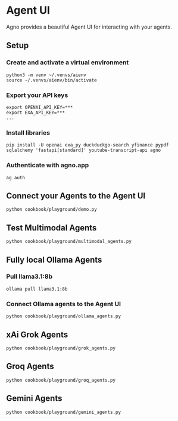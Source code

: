 # Agent UI

Agno provides a beautiful Agent UI for interacting with your agents.

## Setup

### Create and activate a virtual environment

```shell
python3 -m venv ~/.venvs/aienv
source ~/.venvs/aienv/bin/activate
```

### Export your API keys

```shell
export OPENAI_API_KEY=***
export EXA_API_KEY=***
...
```

### Install libraries

```shell
pip install -U openai exa_py duckduckgo-search yfinance pypdf sqlalchemy 'fastapi[standard]' youtube-transcript-api agno
```

### Authenticate with agno.app

```
ag auth
```

## Connect your Agents to the Agent UI

```shell
python cookbook/playground/demo.py
```

## Test Multimodal Agents

```shell
python cookbook/playground/multimodal_agents.py
```

## Fully local Ollama Agents

### Pull llama3.1:8b

```shell
ollama pull llama3.1:8b
```

### Connect Ollama agents to the Agent UI

```shell
python cookbook/playground/ollama_agents.py
```

## xAi Grok Agents

```shell
python cookbook/playground/grok_agents.py
```

## Groq Agents

```shell
python cookbook/playground/groq_agents.py
```

## Gemini Agents

```shell
python cookbook/playground/gemini_agents.py
```
